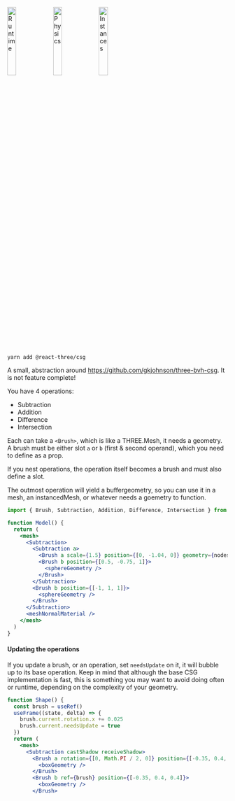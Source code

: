 <p>
  <a href="https://codesandbox.io/s/eckvc1"><img width="20%" src="https://codesandbox.io/api/v1/sandboxes/eckvc1/screenshot.png" alt="Runtime"/></a>
  <a href="https://codesandbox.io/s/mw0dtc"><img width="20%" src="https://codesandbox.io/api/v1/sandboxes/mw0dtc/screenshot.png" alt="Physics"/></a>
  <a href="https://codesandbox.io/s/k3ly88"><img width="20%" src="https://codesandbox.io/api/v1/sandboxes/k3ly88/screenshot.png" alt="Instances"/></a>
</p>

```shell
yarn add @react-three/csg
```

A small, abstraction around https://github.com/gkjohnson/three-bvh-csg. It is not feature complete!

You have 4 operations:

- Subtraction
- Addition
- Difference
- Intersection

Each can take a `<Brush>`, which is like a THREE.Mesh, it needs a geometry. A brush must be either slot `a` or `b` (first & second operand), which you need to define as a prop.

If you nest operations, the operation itself becomes a brush and must also define a slot.

The outmost operation will yield a buffergeometry, so you can use it in a mesh, an instancedMesh, or whatever needs a goemetry to function.

```jsx
import { Brush, Subtraction, Addition, Difference, Intersection } from '@react-three/csg'

function Model() {
  return (
    <mesh>
      <Subtraction>
        <Subtraction a>
          <Brush a scale={1.5} position={[0, -1.04, 0]} geometry={nodes.bunny.geometry} />
          <Brush b position={[0.5, -0.75, 1]}>
            <sphereGeometry />
          </Brush>
        </Subtraction>
        <Brush b position={[-1, 1, 1]}>
          <sphereGeometry />
        </Brush>
      </Subtraction>
      <meshNormalMaterial />
    </mesh>
  )
}
```

#### Updating the operations

If you update a brush, or an operation, set `needsUpdate` on it, it will bubble up to its base operation. Keep in mind that although the base CSG implementation is fast, this is something you may want to avoid doing often or runtime, depending on the complexity of your geometry.

```jsx
function Shape() {
  const brush = useRef()
  useFrame((state, delta) => {
    brush.current.rotation.x += 0.025
    brush.current.needsUpdate = true
  })
  return (
    <mesh>
      <Subtraction castShadow receiveShadow>
        <Brush a rotation={[0, Math.PI / 2, 0]} position={[-0.35, 0.4, 0.4]}>
          <boxGeometry />
        </Brush>
        <Brush b ref={brush} position={[-0.35, 0.4, 0.4]}>
          <boxGeometry />
        </Brush>
```
